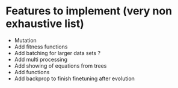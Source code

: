 # Features to implement (very non exhaustive list)
- Mutation
- Add fitness functions
- Add batching for larger data sets ?
- Add multi processing
- Add showing of equations from trees
- Add functions
- Add backprop to finish finetuning after evolution